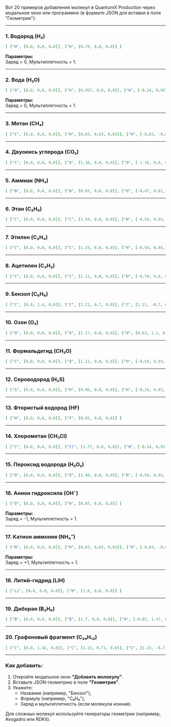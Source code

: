 Вот 20 примеров добавления молекул в QuantumX Production через модальное окно или программно (в формате JSON для вставки в поле "Геометрия"):

---

### **1. Водород (H₂)**
```json
[ ["H", [0.0, 0.0, 0.0]], ["H", [0.74, 0.0, 0.0]] ]
```
**Параметры:**  
Заряд = 0, Мультиплетность = 1.

---

### **2. Вода (H₂O)**
```json
[ ["O", [0.0, 0.0, 0.0]], ["H", [0.957, 0.0, 0.0]], ["H", [-0.24, 0.927, 0.0]] ]
```
**Параметры:**  
Заряд = 0, Мультиплетность = 1.

---

### **3. Метан (CH₄)**
```json
[ ["C", [0.0, 0.0, 0.0]], ["H", [0.63, 0.63, 0.63]], ["H", [-0.63, -0.63, 0.63]], ["H", [-0.63, 0.63, -0.63]], ["H", [0.63, -0.63, -0.63]] ]
```

---

### **4. Двуокись углерода (CO₂)**
```json
[ ["C", [0.0, 0.0, 0.0]], ["O", [1.16, 0.0, 0.0]], ["O", [-1.16, 0.0, 0.0]] ]
```

---

### **5. Аммиак (NH₃)**
```json
[ ["N", [0.0, 0.0, 0.0]], ["H", [0.93, 0.0, 0.0]], ["H", [-0.47, 0.81, 0.0]], ["H", [-0.47, -0.81, 0.0]] ]
```

---

### **6. Этан (C₂H₆)**
```json
[ ["C", [0.0, 0.0, 0.0]], ["C", [1.54, 0.0, 0.0]], ["H", [-0.54, 0.93, 0.0]], ["H", [-0.54, -0.47, 0.81]], ["H", [-0.54, -0.47, -0.81]], ["H", [2.08, 0.93, 0.0]], ["H", [2.08, -0.47, 0.81]], ["H", [2.08, -0.47, -0.81]] ]
```

---

### **7. Этилен (C₂H₄)**
```json
[ ["C", [0.0, 0.0, 0.0]], ["C", [1.33, 0.0, 0.0]], ["H", [-0.54, 0.93, 0.0]], ["H", [-0.54, -0.93, 0.0]], ["H", [1.87, 0.93, 0.0]], ["H", [1.87, -0.93, 0.0]] ]
```

---

### **8. Ацетилен (C₂H₂)**
```json
[ ["C", [0.0, 0.0, 0.0]], ["C", [1.21, 0.0, 0.0]], ["H", [-0.74, 0.0, 0.0]], ["H", [1.95, 0.0, 0.0]] ]
```

---

### **9. Бензол (C₆H₆)**
```json
[ ["C", [0.0, 1.4, 0.0]], ["C", [1.21, 0.7, 0.0]], ["C", [1.21, -0.7, 0.0]], ["C", [0.0, -1.4, 0.0]], ["C", [-1.21, -0.7, 0.0]], ["C", [-1.21, 0.7, 0.0]], ["H", [0.0, 2.5, 0.0]], ["H", [2.16, 1.25, 0.0]], ["H", [2.16, -1.25, 0.0]], ["H", [0.0, -2.5, 0.0]], ["H", [-2.16, -1.25, 0.0]], ["H", [-2.16, 1.25, 0.0]] ]
```

---

### **10. Озон (O₃)**
```json
[ ["O", [0.0, 0.0, 0.0]], ["O", [1.27, 0.0, 0.0]], ["O", [0.63, 1.1, 0.0]] ]
```

---

### **11. Формальдегид (CH₂O)**
```json
[ ["C", [0.0, 0.0, 0.0]], ["O", [1.21, 0.0, 0.0]], ["H", [-0.54, 0.93, 0.0]], ["H", [-0.54, -0.93, 0.0]] ]
```

---

### **12. Сероводород (H₂S)**
```json
[ ["S", [0.0, 0.0, 0.0]], ["H", [0.96, 0.0, 0.0]], ["H", [-0.24, 0.93, 0.0]] ]
```

---

### **13. Фтористый водород (HF)**
```json
[ ["H", [0.0, 0.0, 0.0]], ["F", [0.92, 0.0, 0.0]] ]
```

---

### **14. Хлорометан (CH₃Cl)**
```json
[ ["C", [0.0, 0.0, 0.0]], ["Cl", [1.77, 0.0, 0.0]], ["H", [-0.54, 0.93, 0.0]], ["H", [-0.54, -0.47, 0.81]], ["H", [-0.54, -0.47, -0.81]] ]
```

---

### **15. Пероксид водорода (H₂O₂)**
```json
[ ["O", [0.0, 0.0, 0.0]], ["O", [1.48, 0.0, 0.0]], ["H", [-0.54, 0.93, 0.0]], ["H", [2.02, -0.93, 0.0]] ]
```

---

### **16. Анион гидроксила (OH⁻)**
```json
[ ["O", [0.0, 0.0, 0.0]], ["H", [0.97, 0.0, 0.0]] ]
```
**Параметры:**  
Заряд = -1, Мультиплетность = 1.

---

### **17. Катион аммония (NH₄⁺)**
```json
[ ["N", [0.0, 0.0, 0.0]], ["H", [0.63, 0.63, 0.63]], ["H", [-0.63, -0.63, 0.63]], ["H", [-0.63, 0.63, -0.63]], ["H", [0.63, -0.63, -0.63]] ]
```
**Параметры:**  
Заряд = +1, Мультиплетность = 1.

---

### **18. Литий-гидрид (LiH)**
```json
[ ["Li", [0.0, 0.0, 0.0]], ["H", [1.6, 0.0, 0.0]] ]
```

---

### **19. Диборан (B₂H₆)**
```json
[ ["B", [0.0, 0.0, 0.0]], ["B", [1.7, 0.0, 0.0]], ["H", [-0.85, 1.47, 0.0]], ["H", [-0.85, -1.47, 0.0]], ["H", [2.55, 1.47, 0.0]], ["H", [2.55, -1.47, 0.0]], ["H", [0.85, 0.0, 1.47]], ["H", [0.85, 0.0, -1.47]] ]
```

---

### **20. Графеновый фрагмент (C₂₄H₁₂)**
```json
[ ["C", [0.0, 1.42, 0.0]], ["C", [1.23, 0.71, 0.0]], ["C", [1.23, -0.71, 0.0]], ["C", [0.0, -1.42, 0.0]], ["C", [-1.23, -0.71, 0.0]], ["C", [-1.23, 0.71, 0.0]], ["C", [0.0, 2.84, 0.0]], ["C", [1.23, 2.13, 0.0]], ["C", [2.46, 1.42, 0.0]], ["C", [2.46, 0.0, 0.0]], ["C", [2.46, -1.42, 0.0]], ["C", [1.23, -2.13, 0.0]], ["C", [0.0, -2.84, 0.0]], ["C", [-1.23, -2.13, 0.0]], ["C", [-2.46, -1.42, 0.0]], ["C", [-2.46, 0.0, 0.0]], ["C", [-2.46, 1.42, 0.0]], ["C", [-1.23, 2.13, 0.0]], ["H", [0.0, 3.95, 0.0]], ["H", [1.23, 3.24, 0.0]], ["H", [3.41, 2.13, 0.0]], ["H", [3.41, -2.13, 0.0]], ["H", [1.23, -3.24, 0.0]], ["H", [0.0, -3.95, 0.0]], ["H", [-1.23, -3.24, 0.0]], ["H", [-3.41, -2.13, 0.0]], ["H", [-3.41, 2.13, 0.0]], ["H", [-1.23, 3.24, 0.0]] ]
```

---

### Как добавить:
1. Откройте модальное окно **"Добавить молекулу"**.
2. Вставьте JSON-геометрию в поле **"Геометрия"**.
3. Укажите:
   - Название (например, "Бензол"),
   - Формулу (например, "C₆H₆"),
   - Заряд и мультиплетность (если молекула ионная).

Для сложных молекул используйте генераторы геометрии (например, Avogadro или RDKit).